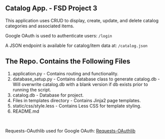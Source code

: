 Catalog App. - FSD Project 3
---------------------------
<p>This application uses CRUD to display, create, update, and delete catalog categories and associated items.</p>
<p>Google OAuth is used to authenticate users: <code>/login</code></p>
<p>A JSON endpoint is available for catalog/item data at: <code>/catalog.json</code></p>


The Repo. Contains the Following Files
-------------------------------------
 1. application.py - Contains routing and functionality.<br>
 2. database_setup.py - Contains database class to generate catalog.db - Will overwrite catalog.db with a blank version if db exists prior to running the script.<br>
 3. catalog.db - Database for project.<br>
 4. Files in templates directory - Contains Jinja2 page templates.<br>
 5. static/css/style.less - Contains Less CSS for template styling.<br>
 6. README.md

<br>
<p>Requests-OAuthlib used for Google OAuth: <a href="http://requests-oauthlib.readthedocs.org/en/latest/index.html" target="_blank">Requests-OAuthlib</a></p>